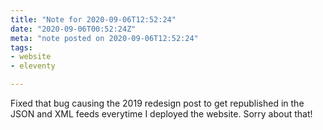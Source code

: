 ```yaml
---
title: "Note for 2020-09-06T12:52:24"
date: "2020-09-06T00:52:24Z"
meta: "note posted on 2020-09-06T12:52:24"
tags:
- website
- eleventy

---
```

Fixed that bug causing the 2019 redesign post to get republished in the JSON and XML feeds everytime I deployed the website. Sorry about that!
